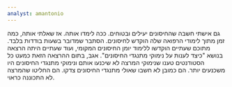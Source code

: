 ```yaml
---
analyst: amantonio
---
```


גם אישתי חשבה שהחיסונים יעילים ובטוחים. ככה לימדו אותה. אז שאלתי אותה, כמה זמן מתוך לימודי הרפואה שלה הוקדש לחיסונים. הסתבר שמדובר בשעות בודדות בלבד. מתוכם שעתיים הוקדשו ללימוד יומן החיסונים המקומי, ועוד שעתיים היתה הרצאה בנושא "כיצד לענות על נימוקי מתנגדי החיסונים". אגב, בתום ההרצאה הזאת כמעט כל הסטודנטים טענו שנימוקי המרצה לא שיכנעו אותם ונימוקי מתנגדי החיסונים היו משכנעים יותר. הם כמובן לא חשבו שאולי מתנגדי החיסונים צדקו. הם החליטו שהמרצה לא התכוננה כראוי.
